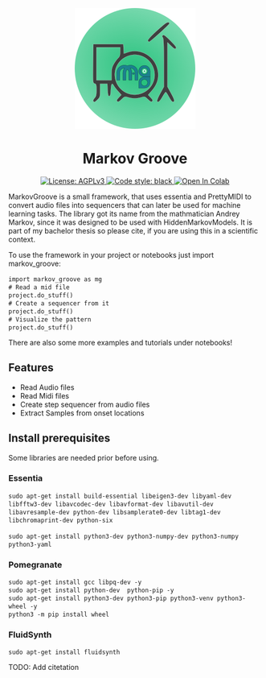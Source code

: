 <p align="center">
    <img alt="mg_logo" src="mg.svg"/>
</p>

<h1 align="center">Markov Groove</h1> 

<p align="center">
    <a title="AGPLv3 License" href="https://choosealicense.com/licenses/agpl-3.0/">
      <img alt="License: AGPLv3" src="https://img.shields.io/badge/LICENSE-AGPLv3-blue?style=for-the-badge" />
    </a>
    <a href="https://github.com/psf/black">
        <img alt="Code style: black" src="https://img.shields.io/badge/code%20style-black-000000?style=for-the-badge"">
    </a>
    <a href="https://colab.research.google.com/github/googlecolab/colabtools/blob/master/notebooks/colab-github-demo.ipynb#scrollTo=8QAWNjizy_3O">
        <img alt="Open In Colab" src="https://img.shields.io/static/v1?label=Notebook&message=Open%20in%20Colab&color=yellow&style=for-the-badge"">
    </a>
</p>

MarkovGroove is a small framework, that uses essentia and PrettyMIDI to convert audio files
into sequencers that can later be used for machine learning tasks. The library got its name
from the mathmatician Andrey Markov, since it was designed to be used with HiddenMarkovModels.
It is part of my bachelor thesis so please cite, if you are using this in a scientific context.

To use the framework in your project or notebooks just import markov_groove:

    import markov_groove as mg
    # Read a mid file
    project.do_stuff()
    # Create a sequencer from it
    project.do_stuff()
    # Visualize the pattern
    project.do_stuff()

There are also some more examples and tutorials under notebooks!

## Features

* Read Audio files
* Read Midi files
* Create step sequencer from audio files
* Extract Samples from onset locations

## Install prerequisites
Some libraries are needed prior before using.

### Essentia
    sudo apt-get install build-essential libeigen3-dev libyaml-dev libfftw3-dev libavcodec-dev libavformat-dev libavutil-dev libavresample-dev python-dev libsamplerate0-dev libtag1-dev libchromaprint-dev python-six

    sudo apt-get install python3-dev python3-numpy-dev python3-numpy python3-yaml

### Pomegranate

    sudo apt-get install gcc libpq-dev -y 
    sudo apt-get install python-dev  python-pip -y  
    sudo apt-get install python3-dev python3-pip python3-venv python3-wheel -y  
    python3 -m pip install wheel

### FluidSynth
    sudo apt-get install fluidsynth

TODO: Add citetation